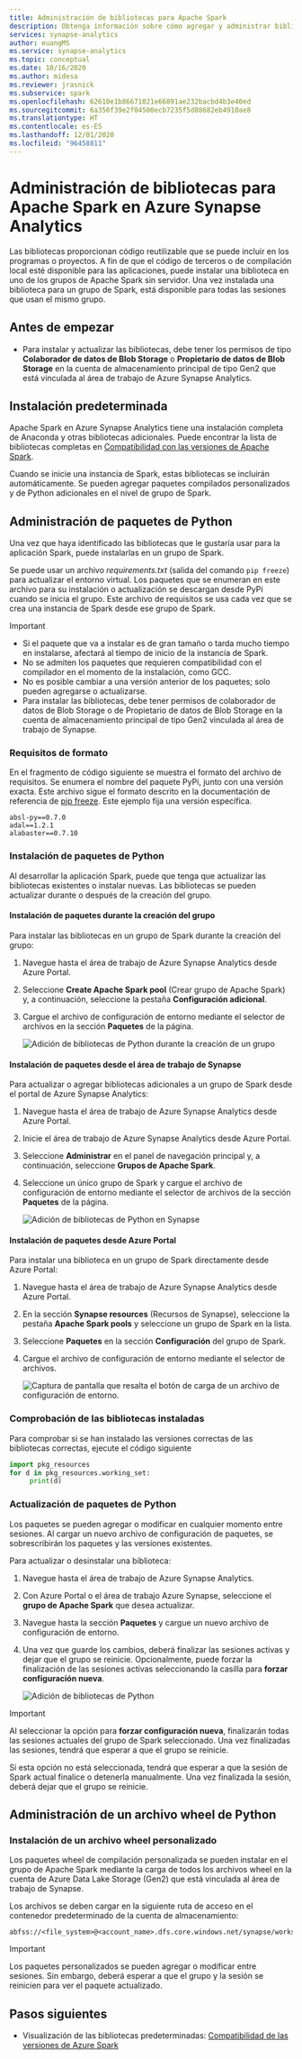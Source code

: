 ```yaml
---
title: Administración de bibliotecas para Apache Spark
description: Obtenga información sobre cómo agregar y administrar bibliotecas que usa Apache Spark en Azure Synapse Analytics.
services: synapse-analytics
author: euangMS
ms.service: synapse-analytics
ms.topic: conceptual
ms.date: 10/16/2020
ms.author: midesa
ms.reviewer: jrasnick
ms.subservice: spark
ms.openlocfilehash: 62610e1b86671021e66891ae232bacbd4b3e40ed
ms.sourcegitcommit: 6a350f39e2f04500ecb7235f5d88682eb4910ae8
ms.translationtype: HT
ms.contentlocale: es-ES
ms.lasthandoff: 12/01/2020
ms.locfileid: "96458811"
---
```

# <a name="manage-libraries-for-apache-spark-in-azure-synapse-analytics"></a>Administración de bibliotecas para Apache Spark en Azure Synapse Analytics

Las bibliotecas proporcionan código reutilizable que se puede incluir en los programas o proyectos. A fin de que el código de terceros o de compilación local esté disponible para las aplicaciones, puede instalar una biblioteca en uno de los grupos de Apache Spark sin servidor. Una vez instalada una biblioteca para un grupo de Spark, está disponible para todas las sesiones que usan el mismo grupo. 

## <a name="before-you-begin"></a>Antes de empezar
- Para instalar y actualizar las bibliotecas, debe tener los permisos de tipo **Colaborador de datos de Blob Storage** o **Propietario de datos de Blob Storage** en la cuenta de almacenamiento principal de tipo Gen2 que está vinculada al área de trabajo de Azure Synapse Analytics.
  
## <a name="default-installation"></a>Instalación predeterminada
Apache Spark en Azure Synapse Analytics tiene una instalación completa de Anaconda y otras bibliotecas adicionales. Puede encontrar la lista de bibliotecas completas en [Compatibilidad con las versiones de Apache Spark](apache-spark-version-support.md). 

Cuando se inicie una instancia de Spark, estas bibliotecas se incluirán automáticamente. Se pueden agregar paquetes compilados personalizados y de Python adicionales en el nivel de grupo de Spark.


## <a name="manage-python-packages"></a>Administración de paquetes de Python
Una vez que haya identificado las bibliotecas que le gustaría usar para la aplicación Spark, puede instalarlas en un grupo de Spark. 

 Se puede usar un archivo *requirements.txt* (salida del comando `pip freeze`) para actualizar el entorno virtual. Los paquetes que se enumeran en este archivo para su instalación o actualización se descargan desde PyPi cuando se inicia el grupo. Este archivo de requisitos se usa cada vez que se crea una instancia de Spark desde ese grupo de Spark.

> [!IMPORTANT]
> - Si el paquete que va a instalar es de gran tamaño o tarda mucho tiempo en instalarse, afectará al tiempo de inicio de la instancia de Spark.
> - No se admiten los paquetes que requieren compatibilidad con el compilador en el momento de la instalación, como GCC.
> - No es posible cambiar a una versión anterior de los paquetes; solo pueden agregarse o actualizarse.
> - Para instalar las bibliotecas, debe tener permisos de colaborador de datos de Blob Storage o de Propietario de datos de Blob Storage en la cuenta de almacenamiento principal de tipo Gen2 vinculada al área de trabajo de Synapse.

### <a name="requirements-format"></a>Requisitos de formato

En el fragmento de código siguiente se muestra el formato del archivo de requisitos. Se enumera el nombre del paquete PyPi, junto con una versión exacta. Este archivo sigue el formato descrito en la documentación de referencia de [pip freeze](https://pip.pypa.io/en/stable/reference/pip_freeze/). Este ejemplo fija una versión específica. 

```
absl-py==0.7.0
adal==1.2.1
alabaster==0.7.10
```

### <a name="install-python-packages"></a>Instalación de paquetes de Python
Al desarrollar la aplicación Spark, puede que tenga que actualizar las bibliotecas existentes o instalar nuevas. Las bibliotecas se pueden actualizar durante o después de la creación del grupo.

#### <a name="install-packages-during-pool-creation"></a>Instalación de paquetes durante la creación del grupo
Para instalar las bibliotecas en un grupo de Spark durante la creación del grupo:
   
1. Navegue hasta el área de trabajo de Azure Synapse Analytics desde Azure Portal.
   
2. Seleccione **Create Apache Spark pool** (Crear grupo de Apache Spark) y, a continuación, seleccione la pestaña **Configuración adicional**. 
   
3. Cargue el archivo de configuración de entorno mediante el selector de archivos en la sección **Paquetes** de la página. 
   
    ![Adición de bibliotecas de Python durante la creación de un grupo](./media/apache-spark-azure-portal-add-libraries/apache-spark-azure-portal-add-library-python.png "Adición de bibliotecas de Python")
 

#### <a name="install-packages-from-the-synapse-workspace"></a>Instalación de paquetes desde el área de trabajo de Synapse
Para actualizar o agregar bibliotecas adicionales a un grupo de Spark desde el portal de Azure Synapse Analytics:

1.  Navegue hasta el área de trabajo de Azure Synapse Analytics desde Azure Portal.
   
2.  Inicie el área de trabajo de Azure Synapse Analytics desde Azure Portal.

3.  Seleccione **Administrar** en el panel de navegación principal y, a continuación, seleccione **Grupos de Apache Spark**.
   
4. Seleccione un único grupo de Spark y cargue el archivo de configuración de entorno mediante el selector de archivos de la sección **Paquetes** de la página.

    ![Adición de bibliotecas de Python en Synapse](./media/apache-spark-azure-portal-add-libraries/apache-spark-azure-portal-update.png)
   
#### <a name="install-packages-from-the-azure-portal"></a>Instalación de paquetes desde Azure Portal
Para instalar una biblioteca en un grupo de Spark directamente desde Azure Portal:
   
 1. Navegue hasta el área de trabajo de Azure Synapse Analytics desde Azure Portal.
   
 2. En la sección **Synapse resources** (Recursos de Synapse), seleccione la pestaña **Apache Spark pools** y seleccione un grupo de Spark en la lista.
   
 3. Seleccione **Paquetes** en la sección **Configuración** del grupo de Spark. 

 4. Cargue el archivo de configuración de entorno mediante el selector de archivos.

    ![Captura de pantalla que resalta el botón de carga de un archivo de configuración de entorno.](./media/apache-spark-azure-portal-add-libraries/apache-spark-add-library-azure.png "Adición de bibliotecas de Python")

### <a name="verify-installed-libraries"></a>Comprobación de las bibliotecas instaladas

Para comprobar si se han instalado las versiones correctas de las bibliotecas correctas, ejecute el código siguiente

```python
import pkg_resources
for d in pkg_resources.working_set:
     print(d)
```
### <a name="update-python-packages"></a>Actualización de paquetes de Python
Los paquetes se pueden agregar o modificar en cualquier momento entre sesiones. Al cargar un nuevo archivo de configuración de paquetes, se sobrescribirán los paquetes y las versiones existentes.  

Para actualizar o desinstalar una biblioteca:
1. Navegue hasta el área de trabajo de Azure Synapse Analytics. 

2. Con Azure Portal o el área de trabajo Azure Synapse, seleccione el **grupo de Apache Spark** que desea actualizar.

3. Navegue hasta la sección **Paquetes** y cargue un nuevo archivo de configuración de entorno.
   
4. Una vez que guarde los cambios, deberá finalizar las sesiones activas y dejar que el grupo se reinicie. Opcionalmente, puede forzar la finalización de las sesiones activas seleccionando la casilla para **forzar configuración nueva**.

    ![Adición de bibliotecas de Python](./media/apache-spark-azure-portal-add-libraries/update-libraries.png "Adición de bibliotecas de Python")
   

> [!IMPORTANT]
> Al seleccionar la opción para **forzar configuración nueva**, finalizarán todas las sesiones actuales del grupo de Spark seleccionado. Una vez finalizadas las sesiones, tendrá que esperar a que el grupo se reinicie. 
>
> Si esta opción no está seleccionada, tendrá que esperar a que la sesión de Spark actual finalice o detenerla manualmente. Una vez finalizada la sesión, deberá dejar que el grupo se reinicie. 


## <a name="manage-a-python-wheel"></a>Administración de un archivo wheel de Python

### <a name="install-a-custom-wheel-file"></a>Instalación de un archivo wheel personalizado
Los paquetes wheel de compilación personalizada se pueden instalar en el grupo de Apache Spark mediante la carga de todos los archivos wheel en la cuenta de Azure Data Lake Storage (Gen2) que está vinculada al área de trabajo de Synapse. 

Los archivos se deben cargar en la siguiente ruta de acceso en el contenedor predeterminado de la cuenta de almacenamiento: 

```
abfss://<file_system>@<account_name>.dfs.core.windows.net/synapse/workspaces/<workspace_name>/sparkpools/<pool_name>/libraries/python/
```

>[!IMPORTANT]
>Los paquetes personalizados se pueden agregar o modificar entre sesiones. Sin embargo, deberá esperar a que el grupo y la sesión se reinicien para ver el paquete actualizado.

## <a name="next-steps"></a>Pasos siguientes
- Visualización de las bibliotecas predeterminadas: [Compatibilidad de las versiones de Azure Spark](apache-spark-version-support.md)
